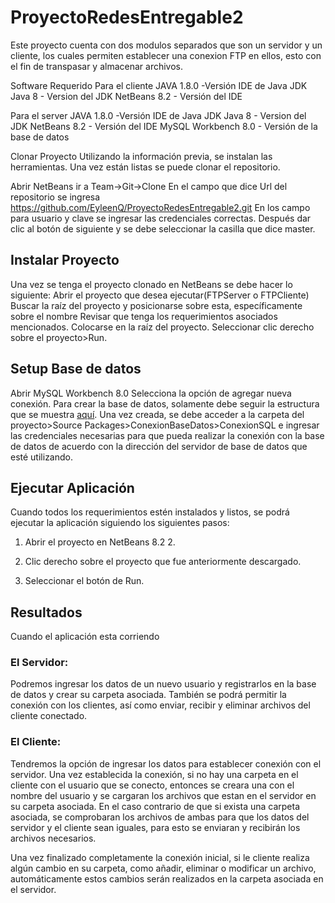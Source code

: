 # ProyectoRedesEntregable2

Este proyecto cuenta con dos modulos separados que son un servidor y un cliente, los cuales permiten establecer una conexion FTP en ellos, esto con el fin de transpasar y almacenar archivos.

Software Requerido Para el cliente JAVA 1.8.0 -Versión IDE de Java JDK Java 8 - Version del JDK NetBeans 8.2 - Versión del IDE

Para el server JAVA 1.8.0 -Versión IDE de Java JDK Java 8 - Version del JDK NetBeans 8.2 - Versión del IDE MySQL Workbench 8.0 - Versión de la base de datos

Clonar Proyecto Utilizando la información previa, se instalan las herramientas. Una vez están listas se puede clonar el repositorio.

Abrir NetBeans ir a Team->Git->Clone En el campo que dice Url del repositorio se ingresa https://github.com/EyleenQ/ProyectoRedesEntregable2.git En los campo para usuario y clave se ingresar las credenciales correctas. Después dar clic al botón de siguiente y se debe seleccionar la casilla que dice master.


## Instalar Proyecto

Una vez se tenga el proyecto clonado en NetBeans se debe hacer lo siguiente: Abrir el proyecto que desea ejecutar(FTPServer o FTPCliente) Buscar la raíz del proyecto y posicionarse sobre esta, específicamente sobre el nombre Revisar que tenga los requerimientos asociados mencionados. Colocarse en la raíz del proyecto. Seleccionar clic derecho sobre el proyecto>Run.

## Setup Base de datos

Abrir MySQL Workbench 8.0 Selecciona la opción de agregar nueva conexión. Para crear la base de datos, solamente debe seguir la estructura que se muestra [aquí](https://github.com/EyleenQ/ProyectoRedesEntregable2/wiki/Script-Base-de-Datos).
Una vez creada, se debe acceder a la carpeta del proyecto>Source Packages>ConexionBaseDatos>ConexionSQL e ingresar las credenciales necesarias para que pueda realizar la conexión con la base de datos de acuerdo con la dirección del servidor de base de datos que esté utilizando.

## Ejecutar Aplicación

Cuando todos los requerimientos estén instalados y listos, se podrá ejecutar la aplicación siguiendo los siguientes pasos:

1. Abrir el proyecto en NetBeans 8.2 2. 

2. Clic derecho sobre el proyecto que fue anteriormente descargado.

3. Seleccionar el botón de Run.

## Resultados

Cuando el aplicación esta corriendo

### El Servidor:

Podremos ingresar los datos de un nuevo usuario y registrarlos en la base de datos y crear su carpeta asociada. También se podrá permitir la conexión con los clientes, así como enviar, recibir y eliminar archivos del cliente conectado.

### El Cliente:

Tendremos la opción de ingresar los datos para establecer conexión con el servidor. Una vez establecida la conexión, si no hay una carpeta en el cliente con el usuario que se conecto, entonces se creara una con el nombre del usuario y se cargaran los archivos que estan en el servidor en su carpeta asociada. En el caso contrario de que si exista una carpeta asociada, se comprobaran los archivos de ambas para que los datos del servidor y el cliente sean iguales, para esto se enviaran y recibirán los archivos necesarios.

Una vez finalizado completamente la conexión inicial, si le cliente realiza algún cambio en su carpeta, como añadir, eliminar o modificar un archivo, automáticamente estos cambios serán realizados en la carpeta asociada en el servidor.
